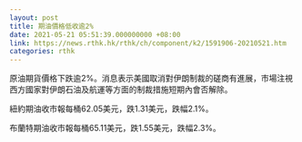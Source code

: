 ```yaml
---
layout: post
title: 期油價格低收逾2%
date: 2021-05-21 05:51:39.000000000 +08:00
link: https://news.rthk.hk/rthk/ch/component/k2/1591906-20210521.htm
categories: rthk
---
```


原油期貨價格下跌逾2%。消息表示美國取消對伊朗制裁的磋商有進展，市場注視西方國家對伊朗石油及航運等方面的制裁措施短期內會否解除。

紐約期油收市報每桶62.05美元，跌1.31美元，跌幅2.1%。

布蘭特期油收市報每桶65.11美元，跌1.55美元，跌幅2.3%。
